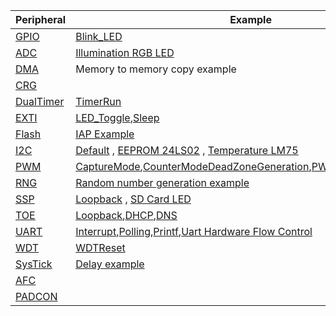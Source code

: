 |Peripheral|Example|
|----------|-------|
|[GPIO](General-Purpose-Input/Outputs(GPIO).md)|[Blink_LED](GPIO-Blink_LED-example.md)|
|[ADC](Analog-to-Digital-Converter(ADC).md)|[Illumination RGB LED](ADC-example-(Illumination-sensor).md)|
|[DMA](Direct-Memory-Access(DMA).md)|Memory to memory copy example|
|[CRG](Clock-Reset-Generator(CRG).md)|                    |                         
|[DualTimer](Dual-Timer.md)|[TimerRun](Dual-Timer-TimerRun-example.md)|
|[EXTI](External-Interrupt(EXTI).md)|[LED_Toggle](EXTI-LED_Toggle-example.md),[Sleep](EXTI-Sleep-example.md)|
|[Flash](.md)|[IAP Example](Flash_example-(IAP-example).md)|
|[I2C](Inter-Integrated-Circuit(I2C).md)|[Default](I2C-Read/Write-example.md) , [EEPROM 24LS02](I2C-and-M24CXX-EEPROM-communication-example.md) , [Temperature LM75](I2C-and-LM75-Temperature-Sensor-communication-example.md)|
|[PWM](Pulse-Width-Modulation(PWM).md)|[CaptureMode](PWM-Timer-Mode-example.md),[CounterMode](PWM-Counter-Mode-example.md)[DeadZoneGeneration](Dead-Zone-generation-example.md),[PWMOutput](PWM-Output-example.md),[TimerMode](PWM-Timer-Mode-example.md)|
|[RNG](Random-number-generator(RNG).md)|[Random number generation example](RNG-example-(Random-number-generation-example).md)|
|[SSP](Synchronous-Serial-Port(SSP).md)|[Loopback](SSP-Loopback-example.md) , [SD Card LED](SSP-SDcard_LED-example.md)|
|[TOE](TCP/IP-core-Offload-Engine(TOE).md)|[Loopback](Loopback-test-for-TCPIP-Offload-Engine-example.md),[DHCP](DHCPClient-for-TCPIP-Offload-Engine-example.md),[DNS](DNSClient-for-TCPIP-Offload-Engine-example.md)|
|[UART](Universal-Asynchronous-Receive-Transmit(UART).md)|[Interrupt](UART-Interrupts-example.md),[Polling](UART-Polling-example.md),[Printf](UART-Printf-example.md),[Uart Hardware Flow Control](UART-HardwareControl-example.md)|
|[WDT](Watchdog-Timer(WDT).md)|[WDTReset](WDTReset-example.md)|
|[SysTick](System-tick-timer.md)|[Delay example](Delay-example-(System-tick-timer-example).md)|
|[AFC](Alternate-Function-Controller(AFC).md)| |
|[PADCON](Pad-Controller(PADCON).md)| |
